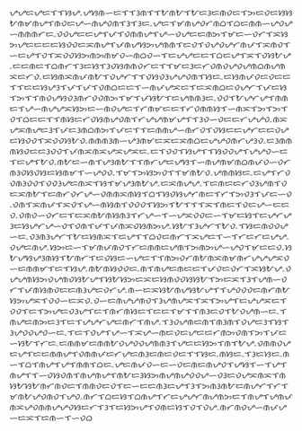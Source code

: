 ᜌᜌᜇᜌᜇᜎᜎᜐᜌۦᜌᜐᜈᜑᜇᜎᜎᜂᜈᜎᜎᜀᜈᜀᜎᜀᜇᜂᜇᜈᜏᜇᜎᜅᜇᜏᜇᜐᜐᜀᜈᜋᜈᜌᜎᜈᜏᜇᜌᜑᜈᜌᜏᜈᜎᜂᜎᜂᜇۦᜌᜇᜎᜋᜈᜌᜏᜆᜈᜊᜎᜊᜇᜈᜈᜑᜌᜏᜌᜑᜈᜈᜈᜆᜇۦᜏᜏᜌᜇᜇᜌᜎᜉᜎᜏᜈᜈᜌᜎᜌᜑᜏᜌᜇᜇᜈᜅᜎᜋᜇᜑᜏᜆᜎᜁᜐᜅᜌᜇᜇᜇᜇᜐᜏᜏᜇᜁᜈᜌᜎᜉᜈᜌᜐᜅᜌᜈᜈᜎᜇᜏᜎᜏᜌᜏᜌᜆᜈᜉᜎᜁᜈᜏᜎᜑᜇᜌᜎᜏᜎᜁᜏᜏᜐᜅᜈᜅᜈᜋᜏᜑᜈᜊᜏᜑᜎᜇᜌᜌᜇᜇᜎᜊᜇᜌᜎᜁᜎᜏᜐᜀᜌۦᜇᜇᜈᜇᜎᜊᜈᜆᜎᜂᜇᜐᜎᜂᜏᜐᜈᜈᜏᜆᜇᜎᜎᜋᜇᜂᜇᜆᜏᜈᜏᜌᜏᜌᜈᜊᜈᜌᜈᜁᜇᜆᜏۦᜇᜐᜈᜁᜈᜉᜈᜀᜎᜏᜌᜆᜎᜎᜏᜐᜏᜂᜌᜌᜏᜈᜎᜐᜇۦᜇᜐᜈᜉᜏᜇᜏᜇᜇᜎᜎᜇᜇᜐᜌᜂᜎᜉᜎᜉᜎᜏᜈᜊᜇᜇᜎᜑᜈᜉᜌᜁᜇᜎᜇᜁᜈᜊᜇᜏᜌᜆᜎᜉᜇᜐᜎᜅᜎᜎᜈᜏᜌᜐᜏᜂᜈᜆᜏᜏᜈᜅᜎᜋᜎᜉᜐᜀᜎᜇᜌᜈᜈᜂᜇۦᜏᜏᜎᜀᜌᜆᜌᜎᜈᜈᜇᜎᜌᜑᜈᜌᜌᜁᜐᜅᜇᜑᜈᜏᜌᜇᜎᜆᜈᜋᜇᜇᜎᜆᜏᜈᜈᜐᜎᜑᜈᜁᜎᜅᜎᜅᜎᜏᜎᜊᜇᜇᜎᜎᜈᜐᜇᜆᜏᜐᜈᜌᜏᜈᜎᜆᜌᜌᜈᜋᜌᜎᜎᜂᜏᜑᜏᜇᜇᜆᜌᜌᜏۦᜈᜁᜌᜁᜈᜌᜇᜂᜎᜉᜇᜂᜈᜊᜈᜅᜎᜉᜇᜎᜎᜇᜈᜈᜌᜑᜈᜆᜏᜎᜏᜐᜇᜇᜌᜆᜇᜇᜏᜌᜇᜐᜏᜏᜎᜁᜏᜏᜐᜀᜏۦᜈᜈᜈᜂᜈᜑᜌᜂᜈᜋᜇᜁᜇᜁᜈᜊᜇᜌᜌᜏᜈᜆᜌᜂᜏۦᜇᜂᜈᜈᜈᜐᜏᜇᜇᜂᜏᜏᜎᜉᜈᜁᜈᜁᜌᜁᜌᜁᜇۦᜇᜎᜏᜏᜎᜐᜌᜎᜎᜐᜏᜏᜌᜎᜌᜌᜏᜑᜇᜎᜇᜌᜎᜀᜏۦᜈᜀᜇᜑᜈᜎᜌᜂᜈᜀᜎᜎᜈᜆᜌᜇᜌᜐᜎᜑᜈᜌᜈᜋᜈᜊᜈᜉᜏᜑᜏᜆᜈᜂᜏᜐᜏᜐᜇᜐᜈᜋᜎᜑᜌᜏᜏۦᜎᜋᜎᜅᜐᜅᜏᜎᜎᜋᜈᜀᜏۦᜌᜈᜈᜐᜇۦᜇᜌᜎᜆᜏᜏᜈᜂᜏᜏᜎᜏᜏᜂᜌᜇᜈᜁᜎᜐᜎᜋᜌᜂᜈᜀᜌۦᜇᜁᜈᜌᜌۦᜎᜇᜈᜇᜇᜆᜏᜂᜌᜈᜎᜏᜇᜁᜈᜀᜎᜇᜈᜆᜏᜆᜌᜑᜏᜈᜈᜁᜈᜐᜎᜊᜎᜐᜏᜐᜌᜆᜈᜇᜎᜆᜎᜅᜏᜂᜎᜉᜇᜑᜏۦᜏᜈᜎᜁᜈᜉᜎᜁᜏᜎᜌᜑᜈᜐᜈᜎᜏᜏᜏᜎᜐᜅᜎᜀᜎᜎᜎᜁᜎᜈᜇᜎᜏᜇᜌᜑᜇᜇᜏۦᜏᜈᜏᜑᜏᜆᜇᜎᜇᜁᜈᜀᜈᜐᜈᜂᜎᜆᜌᜑᜎᜑᜌᜁᜏᜏᜇᜑᜎᜋᜇᜐᜎᜇᜌᜆᜌᜂᜇᜐᜌᜆᜌᜑᜏᜎᜏᜈᜎᜉᜎᜉᜈᜁᜏᜐᜈᜅᜌۦᜐᜀᜎᜂᜌᜆᜎᜀᜏۦᜎᜐᜇᜈᜏᜏᜌᜑᜇۦᜏᜂᜈᜂᜌᜆᜎᜀᜇᜐᜈᜁᜎᜇᜌᜎᜎᜊᜏᜇᜈᜆᜎᜁᜌᜇᜎᜑᜎᜆᜇᜆᜇᜌᜌۦᜏᜌᜇᜈᜌۦᜐᜅᜇᜑᜎᜋᜈᜉᜈᜏᜎᜆᜇᜈᜈᜇᜌᜈᜎᜅᜈᜅᜌᜑᜌᜏᜎᜋᜇᜇᜏۦᜐᜀᜌᜐᜌᜂᜈᜐᜎᜀᜈᜆᜎᜇᜏᜐᜇᜑᜌᜇᜎᜎᜈᜅᜏᜆᜈᜀᜈᜁᜈᜋᜈᜆᜌᜌᜌᜁᜏᜑᜇᜈᜈᜋᜎᜇᜎᜐᜌۦᜈᜀᜈᜐᜏᜏᜇۦᜈᜎᜈᜌᜇᜈᜇᜇᜎᜉᜏᜇᜏᜆᜎᜁᜐᜀᜌۦᜏᜌᜌᜈᜐᜅᜏᜌᜈᜏᜐᜀᜌᜎᜐᜀᜐᜅᜇᜁᜇᜐᜈᜏᜏᜐᜐᜀᜎᜅᜇᜁᜎᜂᜎᜌᜈᜑᜏᜆᜎᜉᜈᜐᜈᜏᜇᜇᜈᜂᜌᜇᜏᜆᜌۦᜈᜑᜇᜁᜐᜀᜈᜌᜐᜀᜌᜎᜎᜌᜏᜏᜏᜇᜈᜆᜈᜀᜐᜅᜌᜁᜎᜏᜏᜑᜇᜁᜏۦᜏᜑᜇᜈᜌᜌᜈᜏᜎᜂᜌᜈᜌᜁᜎᜁᜎᜅᜌᜎᜇᜌᜌᜁᜇᜎᜏᜏᜎᜇᜎᜅᜌᜇᜏᜂᜌᜎᜇᜎᜈᜆᜈᜐᜇᜎᜇᜇᜎᜋᜎᜎᜈᜂᜇᜏᜎᜀᜏᜌᜈᜑᜇۦᜎᜈᜌᜇᜈᜅᜇᜂᜎᜇᜎᜌᜌᜆᜌᜇᜈᜆᜎᜈᜌۦᜎᜂᜏᜌᜈᜇᜈᜎᜈᜂᜈᜎᜏᜌᜇᜂᜎᜐᜎᜂᜌᜏᜏᜌᜏᜑᜇۦᜎᜇᜎᜏᜌᜎᜌᜑᜎᜁᜌᜑᜈᜇᜏᜇᜌᜇᜇᜆᜈᜅᜏᜈᜎᜅᜎᜉᜇᜑᜐᜀᜎᜆᜇۦᜇᜈᜈᜋᜇᜈᜈᜀᜏᜌᜏᜏᜌᜈᜈᜂᜎᜌᜇᜇᜐᜅᜎᜈᜎᜀᜌۦᜏᜈᜈᜏᜌᜇᜌᜎᜇᜇᜈᜈᜌᜎᜏᜈᜈᜉᜇᜆᜌᜇᜈᜂᜇᜈᜇᜏᜇᜎᜎᜐᜇۦᜈᜐᜇۦᜎᜂᜇᜐᜇۦᜈᜑᜎᜊᜎᜈᜌᜎᜌᜎᜈᜈᜎᜊᜇۦᜌᜇᜈᜉᜏᜑᜇᜑᜏᜇᜈᜇᜈᜌᜏᜎᜌᜐᜎᜑᜎᜌᜎᜈᜌᜎᜎᜑᜏᜐᜏᜈᜎᜈᜌᜈᜌᜎᜈᜀᜇᜂᜐᜅᜈᜌᜈᜌᜏᜏᜌᜑᜏᜂᜇᜏᜌᜁᜈᜁᜎᜈᜐᜀᜐᜀᜈᜆᜈᜏᜇᜎᜈᜈᜏᜇᜏᜎᜇᜑᜇᜇᜈᜂᜇᜌᜎᜂᜎᜅᜈᜂᜈᜀᜇᜈᜌᜆᜎᜆᜎᜋᜈᜀᜌᜏᜈᜏᜎᜌᜏۦᜈᜆᜎᜊᜇᜐᜎᜊᜈᜌᜎᜆᜇᜌᜌᜆᜈᜌᜈᜅᜇᜎᜈᜌᜎᜌᜈᜉᜈᜁᜌᜏᜈᜈᜌᜌᜏᜐᜇᜆᜎᜂᜎᜇᜐᜅᜌᜎᜏᜈᜇᜐᜎᜏᜎᜏᜌۦᜈᜆᜈᜏᜌᜑᜈᜉᜌᜑᜇᜁᜎᜇᜈᜑᜎᜑᜏᜊ

